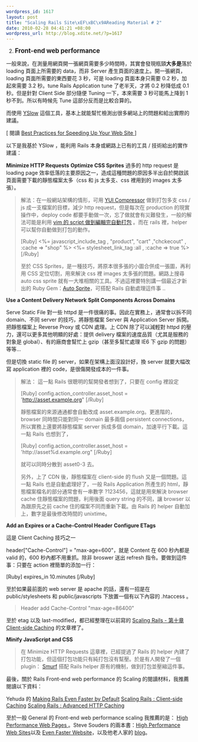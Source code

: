 ```yaml
--- 
wordpress_id: 1617
layout: post
title: "Scaling Rails Site\xEF\xBC\x9AReading Material # 2"
date: 2010-02-28 04:41:21 +08:00
wordpress_url: http://blog.xdite.net/?p=1617
---
```

2. <big><strong>Front-end web performance</strong></big>

一般來說，在測量用網頁開一張網頁需要多少時間時，其實會發現瓶頸<strong>大多是</strong>落於 loading 頁面上所需要的 data，而非 Server 產生頁面的速度上。開一張網頁，loading 頁面所需要的東西要花 3 秒，可是 loading 頁面本身只需要 0.2 秒，加起來需要 3.2 秒。tune Rails Application tune 了老半天，才將 0.2 秒降低成 0.1 秒。但是針對 Client Side 部分隨便 Tuning 一下，本來需要 3 秒可能馬上降到 1 秒不到。所以有時候先 Tune 這部分反而是比較合算的。

而使用 <a href="http://developer.yahoo.com/yslow/">YSlow</a> 這個工具，基本上就能幫忙檢測出很多網站上的問題和給出實際的建議。

[ 閱讀 <a href=" http://developer.yahoo.com/performance/rules.html">Best Practices for Speeding Up Your Web Site </a> ]

以下是我基於 YSlow ，能利用 Rails 本身或網路上已有的工具 / 技術給出的實作建議：

<strong>Minimize HTTP Requests</strong>
<strong>Optimize CSS Sprites</strong>
過多的 http request 是 loading page 效率低落的主要原因之一，造成這種問題的原因多半出自於開啟該頁面需要下載的靜態檔案太多（css 和 js 太多支、css 裡用到的 images 太多張）。



<blockquote>解法：在一般網站架構的情形，可用 <a href="http://developer.yahoo.com/yui/compressor/">YUI Compressor</a> 做到打包多支 css / js 成一支檔案的目標，減少 http request，但是每次在 production 的現實操作中，deploy code 都要手動做一次，忘了做就會有災難發生，一般的解法可能是利用 <a href="http://blog.othree.net/log/2009/09/08/vim-js-yuicompressor/">vim 的 script 做到編輯完自動打包</a> 。而在 rails 裡，helper 可以幫你自動做到打包的動作。

[Ruby]
<%= javascript_include_tag , "product", "cart" ,"chckecout" , :cache => "shop" %>
<%= stylesheet_link_tag :all , :cache => true %>
[/Ruby]

至於 CSS Sprites，是一種技巧，將原本很多張的小圖合併成一張圖，再利用 CSS 定位切割，用來解決 css 裡 images 太多張的問題。網路上搜尋 auto css sprite 就有一大堆相關的工具。不過這裡要特別講一個最近才新出的 Ruby Gem：<a href="http://github.com/sblackstone/auto_sprite">Auto Sprite</a>，可搭配 Rails 自動處理這件事 ..
</blockquote>


<strong>Use a Content Delivery Network</strong>
<strong>Split Components Across Domains</strong>

Serve Static File 對一些 httpd 是一件很痛的事。因此在實務上，通常會以拆不同 domain、不同 server 的技巧，將靜態檔案 Server 與 Application Server 拆開。把靜態檔案上 Reverse Proxy 或 CDN 處理。上 CDN 除了可以減輕對 httpd 的壓力，還可以更多其他明顯的好處：提供 delivery 檔案的速度品質（尤其是服務的對象是 global）、有的廠商會幫忙上 gzip（甚至多幫忙處理 IE6 下 gzip 的問題）等等...

但是切換 static file 的 server，如果在架構上面沒設計好，換 server 就要大幅改寫 application 裡的 code，是很傷開發成本的一件事。

<blockquote>解法： 這一點 Rails 很聰明的幫開發者想到了，只要在 config 裡設定

[Ruby]
      config.action_controller.asset_host  = 'http://asset.example.org"
[/Ruby]

靜態檔案的來源通通都會自動改成 asset.example.org。更進階的，browser 同時間只能對同一 domain 最多兩個 persistent connections，所以實務上還要將靜態檔案 server 拆成多個 domain，加速平行下載。這一點 Rails 也想到了，

[Ruby]
      config.action_controller.asset_host  = 'http://asset%d.example.org"
[/Ruby]

就可以同時分散到 asset0-3 去。 

另外，上了 CDN 後，靜態檔案在 client-side 的 flush 又是一個問題。這一點 Rails 也是自動處理好了，一般 Rails Application 所產生的 html，靜態檔案檔名的部分通常會有一串數字 ?123456，這就是用來解決 browser cache 住靜態檔案的問題，利用後面 query string 的不同，讓 browser 以為跟原先之前 cache 住的檔案不同而重新下載。由 Rails 的 helper 自動加上，數字是最後修改時間的 unixtime。

</blockquote>

<strong>Add an Expires or a Cache-Control Header</strong>
<strong>Configure ETags</strong>

這是 Client Caching 技巧之一

header["Cache-Control"] = "max-age=600"，就是 Content 在 600 秒內都是 valid 的，600 秒內都不用重抓。除非 broswer 送出 refresh 指令。要做到這件事：只要在 action 裡簡單的添加一行：

[Ruby]
 expires_in 10.minutes
[/Ruby]

至於如果最前面的 web server 是 apache 的話，還有一招是在 public/stylesheets 和 public/javascripts 下放置一個有以下內容的 .htaccess 。

<blockquote>Header add Cache-Control "max-age=86400"</blockquote>

至於 etag 以及 last-modified，都已經整理在以前寫的 <a href="http://blog.xdite.net/?p=1045">Scaling Rails - 第十章 Client-side Caching</a> 的文章裡了。

<strong>Minify JavaScript and CSS</strong>



<blockquote>在  Minimize HTTP Requests 這章裡，已經提過了 Rails 的 helper 內建了打包功能，但這個打包功能只有純打包沒有幫壓。於是有人開發了一個 plugin： <a href="http://github.com/thumblemonks/smurf">Smurf</a> 搭配 Rails helper 原有的機制，做到打包並壓縮這件事。</blockquote>



最後，關於 Rails Front-end web performance 的 Scaling 的閱讀材料，我推薦閱讀以下資料：

Yehuda 的 <a href="http://en.oreilly.com/velocityfall09/public/schedule/detail/11221"> Making Rails Even Faster by Default</a>
<a href="http://railslab.newrelic.com/2009/02/25/episode-10-client-side-caching">Scaling Rails : Client-side Caching</a>
<a href="http://railslab.newrelic.com/2009/02/26/episode-11-advanced-http-caching">Scaling Rails : Advanced HTTP Caching</a>

至於一般 General 的 Front-end web performance scaling 我推薦的是：
<a href="http://www.slideshare.net/stoyan/high-performance-web-pages-20-new-best-practices">
High Performance Web Pages </a>。Steve Souders 的兩本書：<a href="http://oreilly.com/catalog/9780596529307">High Performance Web Sites</a>以及 <a href="http://oreilly.com/catalog/9780596522308/">Even Faster Website</a>，以及他老人家的 <a href="http://www.stevesouders.com/blog/">blog</a>。
